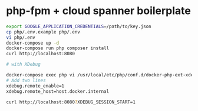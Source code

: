 php-fpm + cloud spanner boilerplate
=======================================

```bash
export GOOGLE_APPLICATION_CREDENTIALS=/path/to/key.json
cp php/.env.example php/.env
vi php/.env
docker-compose up -d
docker-compose run php composer install
curl http://localhost:8080

# with XDebug

docker-compose exec php vi /usr/local/etc/php/conf.d/docker-php-ext-xdebug.ini
# Add two lines
xdebug.remote_enable=1
xdebug.remote_host=host.docker.internal

curl http://localhost:8080?XDEBUG_SESSION_START=1
```
